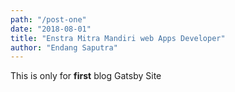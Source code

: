 ```yaml
---
path: "/post-one"
date: "2018-08-01"
title: "Enstra Mitra Mandiri web Apps Developer"
author: "Endang Saputra"
---
```


This is only for **first** blog Gatsby Site